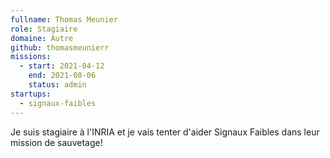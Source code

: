 ```yaml
---
fullname: Thomas Meunier
role: Stagiaire
domaine: Autre
github: thomasmeunierr
missions:
  - start: 2021-04-12
    end: 2021-08-06
    status: admin
startups:
  - signaux-faibles
---
```


Je suis stagiaire à l'INRIA et je vais tenter d'aider Signaux Faibles dans leur mission de sauvetage!
